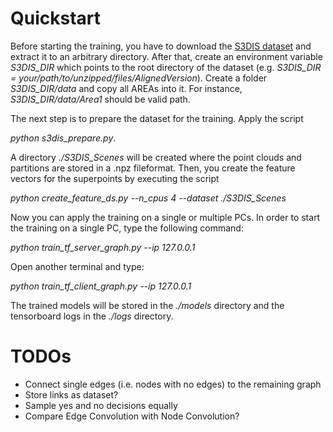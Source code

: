 # Quickstart

Before starting the training, you have to download the [S3DIS dataset](http://buildingparser.stanford.edu/dataset.html) and extract it to an arbitrary directory. 
After that, create an environment variable *S3DIS_DIR* which points to the root directory of the dataset (e.g. *S3DIS_DIR = your/path/to/unzipped/files/AlignedVersion*). Create a folder *S3DIS_DIR/data* and copy all AREAs into it. For instance, *S3DIS_DIR/data/Area1* should be valid path.

The next step is to prepare the dataset for the training. Apply the script 

*python s3dis_prepare.py*. 

A directory *./S3DIS_Scenes* will be created where the point clouds and partitions are stored in a .npz fileformat. 
Then, you create the feature vectors for the superpoints by executing the script

*python create_feature_ds.py --n_cpus 4 --dataset ./S3DIS_Scenes*

Now you can apply the training on a single or multiple PCs. In order to start the training on a single PC, type the following command: 

*python train_tf_server_graph.py --ip 127.0.0.1*

Open another terminal and type: 

*python train_tf_client_graph.py --ip 127.0.0.1*

The trained models will be stored in the *./models* directory and the tensorboard logs in the *./logs* directory.

# TODOs

* Connect single edges (i.e. nodes with no edges) to the remaining graph
* Store links as dataset?
* Sample yes and no decisions equally
* Compare Edge Convolution with Node Convolution? 